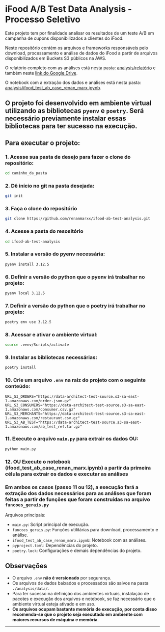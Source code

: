 # iFood A/B Test Data Analysis - Processo Seletivo

Este projeto tem por finalidade analisar os resultados de um teste A/B em campanha de cupons disponibilizados a clientes do iFood.

Neste repositório contém os arquivos e frameworks responsáveis pelo download, processamento e análise de dados do iFood a partir de arquivos disponibilizados em Buckets S3 públicos na AWS.

O relatório completo com as análises está nesta pasta: [analysis/relatório](https://github.com/renanmarxx/ifood-ab-test-analysis/blob/main/analysis/relatorio/iFood%20-%20Relat%C3%B3rio%20-%20Case%20-%20Data%20Analysis%20-%20Teste%20A_B%20-%20Renan%20Marx%20Luz%20Mendes.pdf) e também neste [link do Google Drive](https://drive.google.com/drive/folders/1xPLzJqB2LFUyu9JJwCH64nTEklO9V-4T?usp=sharing).

O notebook com a extração dos dados e análises está nesta pasta: [analysis/ifood_test_ab_case_renan_marx.ipynb](https://github.com/renanmarxx/ifood-ab-test-analysis/blob/main/analysis/ifood_test_ab_case_renan_marx.ipynb).

## O projeto foi desenvolvido em ambiente virtual utilizando as bibliotecas `pyenv` e `poetry`. Será necessário previamente instalar essas bibliotecas para ter sucesso na execução.

## Para executar o projeto:

### 1. Acesse sua pasta de desejo para fazer o clone do repositório:
```sh
cd caminho_da_pasta
```

### 2. Dê início no git na pasta desejada:
```sh
git init
```

### 3. Faça o clone do repositório
```sh
git clone https://github.com/renanmarxx/ifood-ab-test-analysis.git
```

### 4. Acesse a pasta do resositório
```sh
cd ifood-ab-test-analysis
```

### 5. Instalar a versão do pyenv necessária:
```sh
pyenv install 3.12.5
```

### 6. Definir a versão do python que o pyenv irá trabalhar no projeto:
```sh
pyenv local 3.12.5
```

### 7. Definir a versão do python que o poetry irá trabalhar no projeto:
```sh
poetry env use 3.12.5
```

### 8. Acessar e ativar o ambiente virtual:
```sh
source .venv/Scripts/activate
```

### 9. Instalar as bibliotecas necessárias:
```sh
poetry install
```

### 10. Crie um arquivo `.env` na raiz do projeto com o seguinte conteúdo:
```
URL_S3_ORDERS="https://data-architect-test-source.s3-sa-east-1.amazonaws.com/order.json.gz"
URL_S3_CONSUMERS="https://data-architect-test-source.s3-sa-east-1.amazonaws.com/consumer.csv.gz"
URL_S3_MERCHANTS="https://data-architect-test-source.s3-sa-east-1.amazonaws.com/restaurant.csv.gz"
URL_S3_AB_TEST="https://data-architect-test-source.s3-sa-east-1.amazonaws.com/ab_test_ref.tar.gz"
```

### 11. Execute o arquivo `main.py` para extrair os dados OU:

```sh
python main.py
```

### 12. OU Execute o notebook (ifood_test_ab_case_renan_marx.ipynb) a partir da primeira célula para extrair os dados e executar as análises

### Em ambos os casos (passo 11 ou 12), a execução fará a extração dos dados necessários para as análises que foram feitas a partir de funções que foram construídas no arquivo `funcoes_gerais.py`

Arquivos principais:
- `main.py`: Script principal de execução.
- `funcoes_gerais.py`: Funções utilitárias para download, processamento e análise.
- `ifood_test_ab_case_renan_marx.ipynb`: Notebook com as análises.
- `pyproject.toml`: Dependências do projeto.
- `poetry.lock`: Configurações e demais dependências do projeto.

## Observações

- O arquivo `.env` **não é versionado** por segurança.
- Os arquivos de dados baixados e processados são salvos na pasta `./analysis/data/`.
- Para ter sucesso na definição dos ambientes virtuais, instalação de pacotes e execução dos arquivos e notebook, se faz necessário que o ambiente virtual esteja ativado e em uso.
- **Os arquivos ocupam bastante memória de execução, por conta disso recomenda-se que o projeto seja executado em ambiente com maiores recursos de máquina e memória**.

---
